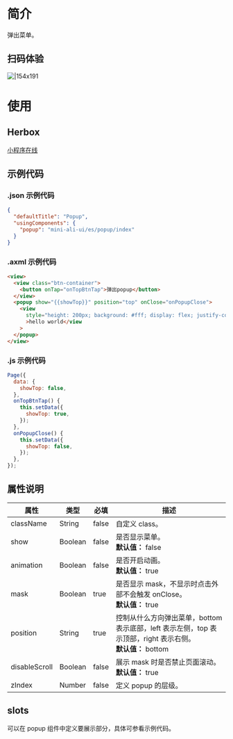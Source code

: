 # 简介

弹出菜单。

## 扫码体验

![|154x191](https://mdn.alipayobjects.com/afts/img/A*ATcjRKr8C5AAAAAAAAAAAABkAa8wAA/original?bz=openpt_doc&t=i6VQeJ7lemdBInJkDOPs5QAAAABkMK8AAAAA#align=left&display=inline&height=191&margin=%5Bobject%20Object%5D&originHeight=191&originWidth=154&status=done&style=none&width=154)

# 使用

## Herbox

[小程序在线](https://herbox-embed.alipay.com/s/doc-aliui-popup?theme=light&previewZoom=75&chInfo=openhome-doc)

## 示例代码

### .json 示例代码

```json
{
  "defaultTitle": "Popup",
  "usingComponents": {
    "popup": "mini-ali-ui/es/popup/index"
  }
}
```

### .axml 示例代码

```html
<view>
  <view class="btn-container">
    <button onTap="onTopBtnTap">弹出popup</button>
  </view>
  <popup show="{{showTop}}" position="top" onClose="onPopupClose">
    <view
      style="height: 200px; background: #fff; display: flex; justify-content: center; align-items: center;"
      >hello world</view
    >
  </popup>
</view>
```

### .js 示例代码

```javascript
Page({
  data: {
    showTop: false,
  },
  onTopBtnTap() {
    this.setData({
      showTop: true,
    });
  },
  onPopupClose() {
    this.setData({
      showTop: false,
    });
  },
});
```

## 属性说明

| **属性** | **类型** | **必填** | **描述** |
| --- | --- | --- | --- |
| className | String | false | 自定义 class。 |
| show | Boolean | false | 是否显示菜单。<br />**默认值：** false |
| animation | Boolean | false | 是否开启动画。<br />**默认值：** true |
| mask | Boolean | true | 是否显示 mask，不显示时点击外部不会触发 onClose。<br />**默认值：** true |
| position | String | true | 控制从什么方向弹出菜单，bottom 表示底部，left 表示左侧，top 表示顶部，right 表示右侧。<br />**默认值：** bottom |
| disableScroll | Boolean | false | 展示 mask 时是否禁止页面滚动。<br />**默认值：** true |
| zIndex | Number | false | 定义 popup 的层级。 |

## slots

可以在 popup 组件中定义要展示部分，具体可参看示例代码。
